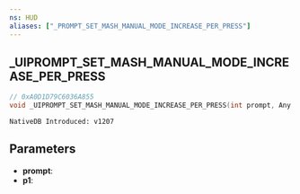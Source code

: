 ```yaml
---
ns: HUD
aliases: ["_PROMPT_SET_MASH_MANUAL_MODE_INCREASE_PER_PRESS"]
---
```

## _UIPROMPT_SET_MASH_MANUAL_MODE_INCREASE_PER_PRESS

```c
// 0xA0D1D79C6036A855
void _UIPROMPT_SET_MASH_MANUAL_MODE_INCREASE_PER_PRESS(int prompt, Any p1);
```

```
NativeDB Introduced: v1207
```

## Parameters
* **prompt**:
* **p1**:
